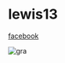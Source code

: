 # lewis13
[facebook](https://facebook.com)

![gra](https://github.com/user-attachments/assets/26e00531-7390-41ae-b034-5b6ce085dd86)
